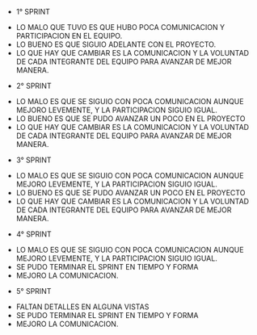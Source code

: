 * 1° SPRINT
- LO MALO QUE TUVO ES QUE HUBO POCA COMUNICACION Y PARTICIPACION EN EL EQUIPO.
- LO BUENO ES QUE SIGUIO ADELANTE CON EL PROYECTO.
- LO QUE HAY QUE CAMBIAR ES LA COMUNICACION Y LA VOLUNTAD DE CADA INTEGRANTE DEL EQUIPO PARA AVANZAR DE MEJOR MANERA.

* 2° SPRINT
- LO MALO ES QUE SE SIGUIO CON POCA COMUNICACION AUNQUE MEJORO LEVEMENTE, Y LA PARTICIPACION SIGUIO IGUAL.
- LO BUENO ES QUE SE PUDO AVANZAR UN POCO EN EL PROYECTO
- LO QUE HAY QUE CAMBIAR ES LA COMUNICACION Y LA VOLUNTAD DE CADA INTEGRANTE DEL EQUIPO PARA AVANZAR DE MEJOR MANERA.

* 3° SPRINT
- LO MALO ES QUE SE SIGUIO CON POCA COMUNICACION AUNQUE MEJORO LEVEMENTE, Y LA PARTICIPACION SIGUIO IGUAL.
- LO BUENO ES QUE SE PUDO AVANZAR UN POCO EN EL PROYECTO
- LO QUE HAY QUE CAMBIAR ES LA COMUNICACION Y LA VOLUNTAD DE CADA INTEGRANTE DEL EQUIPO PARA AVANZAR DE MEJOR MANERA.

* 4° SPRINT
- LO MALO ES QUE SE SIGUIO CON POCA COMUNICACION AUNQUE MEJORO LEVEMENTE, Y LA PARTICIPACION SIGUIO IGUAL.
- SE PUDO TERMINAR EL SPRINT EN TIEMPO Y FORMA
- MEJORO LA COMUNICACION.

* 5° SPRINT
- FALTAN DETALLES EN ALGUNA VISTAS
- SE PUDO TERMINAR EL SPRINT EN TIEMPO Y FORMA
- MEJORO LA COMUNICACION.

